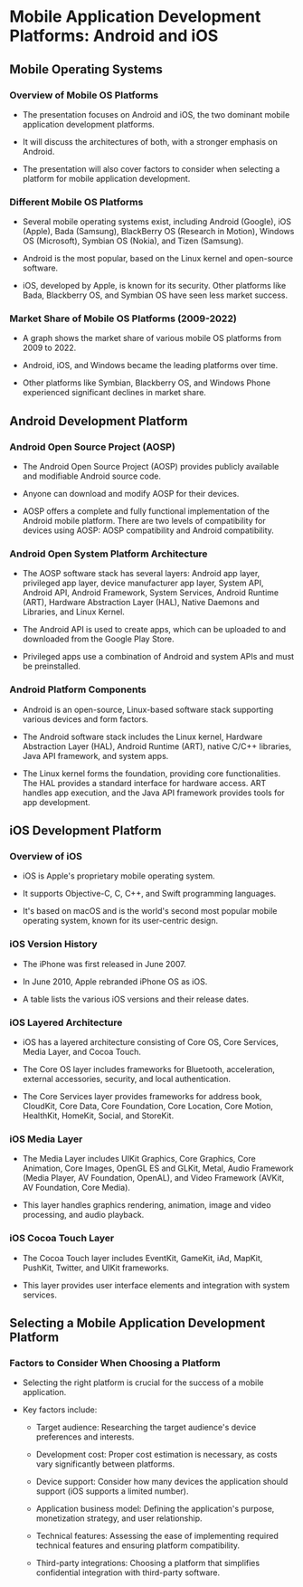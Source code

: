 # Mobile Application Development Platforms: Android and iOS

## Mobile Operating Systems

### Overview of Mobile OS Platforms

- The presentation focuses on Android and iOS, the two dominant mobile application development platforms.

- It will discuss the architectures of both, with a stronger emphasis on Android.

- The presentation will also cover factors to consider when selecting a platform for mobile application development.

### Different Mobile OS Platforms

- Several mobile operating systems exist, including Android (Google), iOS (Apple), Bada (Samsung), BlackBerry OS (Research in Motion), Windows OS (Microsoft), Symbian OS (Nokia), and Tizen (Samsung).

- Android is the most popular, based on the Linux kernel and open-source software.

- iOS, developed by Apple, is known for its security.  Other platforms like Bada, Blackberry OS, and Symbian OS have seen less market success.

### Market Share of Mobile OS Platforms (2009-2022)

- A graph shows the market share of various mobile OS platforms from 2009 to 2022.

- Android, iOS, and Windows became the leading platforms over time.

- Other platforms like Symbian, Blackberry OS, and Windows Phone experienced significant declines in market share.

## Android Development Platform

### Android Open Source Project (AOSP)

- The Android Open Source Project (AOSP) provides publicly available and modifiable Android source code.

- Anyone can download and modify AOSP for their devices.

- AOSP offers a complete and fully functional implementation of the Android mobile platform.  There are two levels of compatibility for devices using AOSP: AOSP compatibility and Android compatibility.

### Android Open System Platform Architecture

- The AOSP software stack has several layers: Android app layer, privileged app layer, device manufacturer app layer, System API, Android API, Android Framework, System Services, Android Runtime (ART), Hardware Abstraction Layer (HAL), Native Daemons and Libraries, and Linux Kernel.

- The Android API is used to create apps, which can be uploaded to and downloaded from the Google Play Store.

- Privileged apps use a combination of Android and system APIs and must be preinstalled.

### Android Platform Components

- Android is an open-source, Linux-based software stack supporting various devices and form factors.

- The Android software stack includes the Linux kernel, Hardware Abstraction Layer (HAL), Android Runtime (ART), native C/C++ libraries, Java API framework, and system apps.

- The Linux kernel forms the foundation, providing core functionalities.  The HAL provides a standard interface for hardware access. ART handles app execution, and the Java API framework provides tools for app development.

## iOS Development Platform

### Overview of iOS

- iOS is Apple's proprietary mobile operating system.

- It supports Objective-C, C, C++, and Swift programming languages.

- It's based on macOS and is the world's second most popular mobile operating system, known for its user-centric design.

### iOS Version History

- The iPhone was first released in June 2007.

- In June 2010, Apple rebranded iPhone OS as iOS.

- A table lists the various iOS versions and their release dates.

### iOS Layered Architecture

- iOS has a layered architecture consisting of Core OS, Core Services, Media Layer, and Cocoa Touch.

- The Core OS layer includes frameworks for Bluetooth, acceleration, external accessories, security, and local authentication.

- The Core Services layer provides frameworks for address book, CloudKit, Core Data, Core Foundation, Core Location, Core Motion, HealthKit, HomeKit, Social, and StoreKit.

### iOS Media Layer

- The Media Layer includes UIKit Graphics, Core Graphics, Core Animation, Core Images, OpenGL ES and GLKit, Metal, Audio Framework (Media Player, AV Foundation, OpenAL), and Video Framework (AVKit, AV Foundation, Core Media).

- This layer handles graphics rendering, animation, image and video processing, and audio playback.

### iOS Cocoa Touch Layer

- The Cocoa Touch layer includes EventKit, GameKit, iAd, MapKit, PushKit, Twitter, and UIKit frameworks.

- This layer provides user interface elements and integration with system services.

## Selecting a Mobile Application Development Platform

### Factors to Consider When Choosing a Platform

- Selecting the right platform is crucial for the success of a mobile application.

- Key factors include:

	- Target audience: Researching the target audience's device preferences and interests.

	- Development cost:  Proper cost estimation is necessary, as costs vary significantly between platforms.

	- Device support:  Consider how many devices the application should support (iOS supports a limited number).

	- Application business model: Defining the application's purpose, monetization strategy, and user relationship.

	- Technical features: Assessing the ease of implementing required technical features and ensuring platform compatibility.

	- Third-party integrations:  Choosing a platform that simplifies confidential integration with third-party software.

